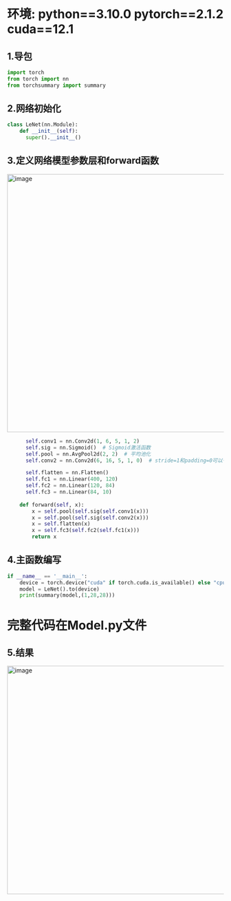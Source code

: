 # 环境:  python==3.10.0 pytorch==2.1.2 cuda==12.1 

## **1.导包**

```python
import torch
from torch import nn
from torchsummary import summary
```

## **2.网络初始化**  
```python
class LeNet(nn.Module):
    def __init__(self):
      super().__init__()
```
## **3.定义网络模型参数层和forward函数**

<img width="1239" height="600" alt="image" src="https://github.com/user-attachments/assets/7d03e456-53a5-43cb-8c43-f70fa845032e" />

```python
      self.conv1 = nn.Conv2d(1, 6, 5, 1, 2)
      self.sig = nn.Sigmoid()  # Sigmoid激活函数
      self.pool = nn.AvgPool2d(2, 2)  # 平均池化
      self.conv2 = nn.Conv2d(6, 16, 5, 1, 0)  # stride=1和padding=0可以省略

      self.flatten = nn.Flatten()
      self.fc1 = nn.Linear(400, 120)
      self.fc2 = nn.Linear(120, 84)
      self.fc3 = nn.Linear(84, 10)
  
    def forward(self, x):
        x = self.pool(self.sig(self.conv1(x)))
        x = self.pool(self.sig(self.conv2(x)))
        x = self.flatten(x)
        x = self.fc3(self.fc2(self.fc1(x)))
        return x
```

## **4.主函数编写**

``` python
if __name__ == '__main__':
    device = torch.device("cuda" if torch.cuda.is_available() else "cpu")
    model = LeNet().to(device)
    print(summary(model,(1,28,28)))
```

# 完整代码在Model.py文件

## **5.结果**

<img width="808" height="531" alt="image" src="https://github.com/user-attachments/assets/ad1d2aa2-bcae-46cf-a3fd-a0fd2c7a6be5" />
